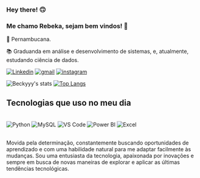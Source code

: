 ### Hey there! 🙃
### Me chamo Rebeka, sejam bem vindos! 🤍
:house_with_garden: Pernambucana.

:books: Graduanda em análise e desenvolvimento de sistemas, e, atualmente, estudando ciência de dados. 

[![Linkedin](https://img.shields.io/badge/LinkedIn-0077B5?style=for-the-badge&logo=linkedin&logoColor=white)](https://www.linkedin.com/in/rebeka-dias-864608205/)
[![gmail](https://img.shields.io/badge/Gmail-D14836?style=for-the-badge&logo=gmail&logoColor=white)](diasrebeka17@gmail.com)
[![instagram](https://img.shields.io/badge/Instagram-E4405F?style=for-the-badge&logo=instagram&logoColor=white)](https://www.instagram.com/rbeatrixz_/)

![Beckyyy's stats](https://github-readme-stats.vercel.app/api?username=Beckyyy07&show_icons=true&theme=dracula)
[![Top Langs](https://github-readme-stats.vercel.app/api/top-langs/?username=Beckyyy07&layout=compact)](https://github.com/anuraghazra/github-readme-stats)


## Tecnologias que uso no meu dia

<div sytle = "display: inline_block" ><br/>
    <img align="center" alt="Python" src="https://img.shields.io/badge/Python-3776AB?style=for-the-badge&logo=python&logoColor=white"/>    
    <img align="center" alt="MySQL" src="https://img.shields.io/badge/MySQL-00000F?style=for-the-badge&logo=mysql&logoColor=white"/>
    <img align="center" alt="VS Code" src="https://img.shields.io/badge/Visual_Studio-5C2D91?style=for-the-badge&logo=visual%20studio&logoColor=white"/>
    <img align="center" alt="Power BI" src="https://img.shields.io/badge/power_bi-F2C811?style=for-the-badge&logo=powerbi&logoColor=black"/> 
    <img align="center" alt="Excel" src="https://img.shields.io/badge/Microsoft_Excel-217346?style=for-the-badge&logo=microsoft-excel&logoColor=white"/> 
    
</div><br/>

Movida pela determinação, constantemente buscando oportunidades de aprendizado e com uma habilidade natural para me adaptar facilmente às mudanças. Sou uma entusiasta da tecnologia, apaixonada por inovações e sempre em busca de novas maneiras de explorar e aplicar as últimas tendências tecnológicas.
